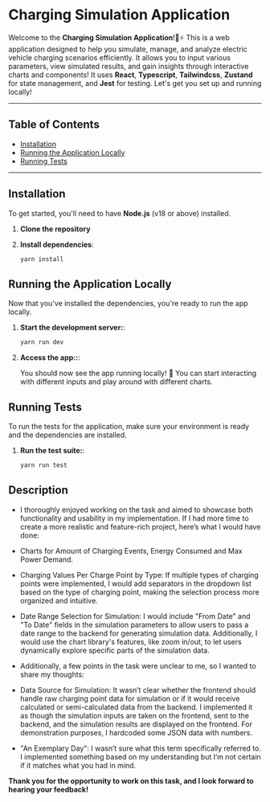 # Charging Simulation Application

Welcome to the **Charging Simulation Application**!🚗⚡ This is a web application designed to help you simulate, manage, and analyze electric vehicle charging scenarios efficiently. It allows you to input various parameters, view simulated results, and gain insights through interactive charts and components! It uses **React**, **Typescript**, **Tailwindcss**, **Zustand** for state management, and **Jest** for testing. Let's get you set up and running locally!

---

## Table of Contents

- [Installation](#installation)
- [Running the Application Locally](#running-the-application-locally)
- [Running Tests](#running-tests)

---

## Installation

To get started, you'll need to have **Node.js** (v18 or above) installed.

1. **Clone the repository**
2. **Install dependencies**:

   ```bash
   yarn install
   ```

## Running the Application Locally

Now that you've installed the dependencies, you're ready to run the app locally.

1. **Start the development server:**:

   ```bash
   yarn run dev
   ```

2. **Access the app::**:

   You should now see the app running locally! 🎉 You can start interacting with different inputs and play around with different charts.

## Running Tests

To run the tests for the application, make sure your environment is ready and the dependencies are installed.

1. **Run the test suite:**:

   ```bash
   yarn run test
   ```

## Description

- I thoroughly enjoyed working on the task and aimed to showcase both functionality and usability in my implementation. If I had more time to create a more realistic and feature-rich project, here’s what I would have done:

- Charts for Amount of Charging Events, Energy Consumed and Max Power Demand.

- Charging Values Per Charge Point by Type:
  If multiple types of charging points were implemented, I would add separators in the dropdown list based on the type of charging point, making the selection process more organized and intuitive.

- Date Range Selection for Simulation:
  I would include "From Date" and "To Date" fields in the simulation parameters to allow users to pass a date range to the backend for generating simulation data. Additionally, I would use the chart library's features, like zoom in/out, to let users dynamically explore specific parts of the simulation data.

* Additionally, a few points in the task were unclear to me, so I wanted to share my thoughts:

- Data Source for Simulation:
  It wasn’t clear whether the frontend should handle raw charging point data for simulation or if it would receive calculated or semi-calculated data from the backend. I implemented it as though the simulation inputs are taken on the frontend, sent to the backend, and the simulation results are displayed on the frontend. For demonstration purposes, I hardcoded some JSON data with numbers.

- "An Exemplary Day":
  I wasn’t sure what this term specifically referred to. I implemented something based on my understanding but I’m not certain if it matches what you had in mind.

**Thank you for the opportunity to work on this task, and I look forward to hearing your feedback!**
